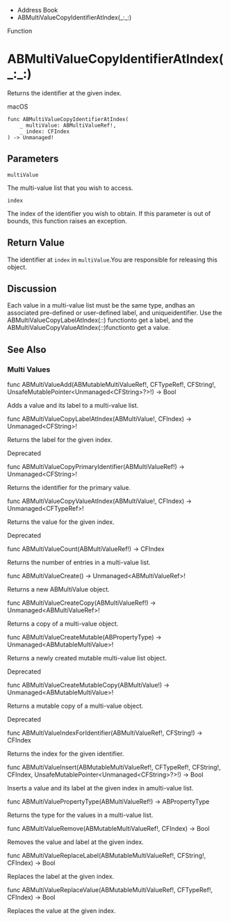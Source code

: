 

- Address Book
-  ABMultiValueCopyIdentifierAtIndex(\_:\_:) 

Function

# ABMultiValueCopyIdentifierAtIndex(\_:\_:)

Returns the identifier at the given index.

macOS

``` source
func ABMultiValueCopyIdentifierAtIndex(
    _ multiValue: ABMultiValueRef!,
    _ index: CFIndex
) -> Unmanaged!
```

## Parameters 

`multiValue`  

The multi-value list that you wish to access.

`index`  

The index of the identifier you wish to obtain. If this parameter is out of bounds, this function raises an exception.

## Return Value

The identifier at `index` in `multiValue`.You are responsible for releasing this object.

## Discussion

Each value in a multi-value list must be the same type, andhas an associated pre-defined or user-defined label, and uniqueidentifier. Use the ABMultiValueCopyLabelAtIndex(_:_:) functionto get a label, and the ABMultiValueCopyValueAtIndex(_:_:)functionto get a value.

## See Also

### Multi Values

func ABMultiValueAdd(ABMutableMultiValueRef!, CFTypeRef!, CFString!, UnsafeMutablePointer&lt;Unmanaged&lt;CFString>?>!) -> Bool

Adds a value and its label to a multi-value list.

func ABMultiValueCopyLabelAtIndex(ABMultiValue!, CFIndex) -> Unmanaged&lt;CFString>!

Returns the label for the given index.

Deprecated

func ABMultiValueCopyPrimaryIdentifier(ABMultiValueRef!) -> Unmanaged&lt;CFString>!

Returns the identifier for the primary value.

func ABMultiValueCopyValueAtIndex(ABMultiValue!, CFIndex) -> Unmanaged&lt;CFTypeRef>!

Returns the value for the given index.

Deprecated

func ABMultiValueCount(ABMultiValueRef!) -> CFIndex

Returns the number of entries in a multi-value list.

func ABMultiValueCreate() -> Unmanaged&lt;ABMultiValueRef>!

Returns a new ABMultiValue object.

func ABMultiValueCreateCopy(ABMultiValueRef!) -> Unmanaged&lt;ABMultiValueRef>!

Returns a copy of a multi-value object.

func ABMultiValueCreateMutable(ABPropertyType) -> Unmanaged&lt;ABMutableMultiValue>!

Returns a newly created mutable multi-value list object.

Deprecated

func ABMultiValueCreateMutableCopy(ABMultiValue!) -> Unmanaged&lt;ABMutableMultiValue>!

Returns a mutable copy of a multi-value object.

Deprecated

func ABMultiValueIndexForIdentifier(ABMultiValueRef!, CFString!) -> CFIndex

Returns the index for the given identifier.

func ABMultiValueInsert(ABMutableMultiValueRef!, CFTypeRef!, CFString!, CFIndex, UnsafeMutablePointer&lt;Unmanaged&lt;CFString>?>!) -> Bool

Inserts a value and its label at the given index in amulti-value list.

func ABMultiValuePropertyType(ABMultiValueRef!) -> ABPropertyType

Returns the type for the values in a multi-value list.

func ABMultiValueRemove(ABMutableMultiValueRef!, CFIndex) -> Bool

Removes the value and label at the given index.

func ABMultiValueReplaceLabel(ABMutableMultiValueRef!, CFString!, CFIndex) -> Bool

Replaces the label at the given index.

func ABMultiValueReplaceValue(ABMutableMultiValueRef!, CFTypeRef!, CFIndex) -> Bool

Replaces the value at the given index.

